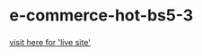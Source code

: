 # e-commerce-hot-bs5-3

###
[visit here for 'live site'](https://mi-araf.github.io/e-commerce-hot-bs5-3/)
